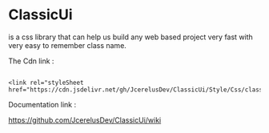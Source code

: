 # ClassicUi 
is a css library that can help us build any web based project
very fast with very easy to remember class name.

The Cdn link :

<pre><code>
&lt;link rel="styleSheet href="https://cdn.jsdelivr.net/gh/JcerelusDev/ClassicUi/Style/Css/classicui.min.css"/&gt;
</code></pre>


Documentation link :

https://github.com/JcerelusDev/ClassicUi/wiki
